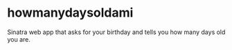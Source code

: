 howmanydaysoldami
=================

Sinatra web app that asks for your birthday and tells you how many days old you are.
